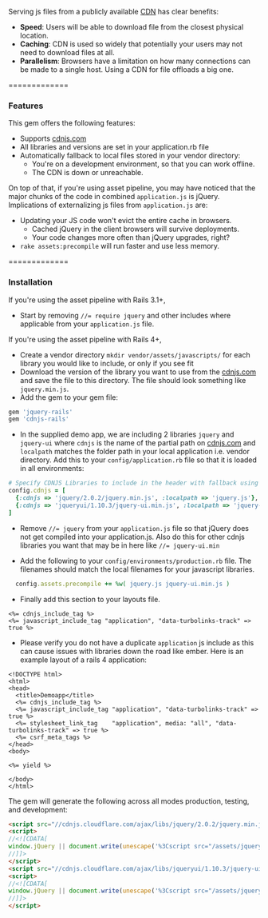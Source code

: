 Serving js files from a publicly available [CDN](http://en.wikipedia.org/wiki/Content_Delivery_Network) has clear benefits:

* **Speed**: Users will be able to download file from the closest physical location.
* **Caching**: CDN is used so widely that potentially your users may not need to download files at all.
* **Parallelism**: Browsers have a limitation on how many connections can be made to a single host. Using a CDN for file offloads a big one.

=============

### Features

This gem offers the following features:

* Supports [cdnjs.com](http://cdnjs.com/)
* All libraries and versions are set in your application.rb file
* Automatically fallback to local files stored in your vendor directory:
  * You're on a development environment, so that you can work offline.
  * The CDN is down or unreachable.

On top of that, if you're using asset pipeline, you may have noticed that the major chunks of the code in combined `application.js` is jQuery. Implications of externalizing js files from `application.js` are:

* Updating your JS code won't evict the entire cache in browsers.
  * Cached jQuery in the client browsers will survive deployments.
  * Your code changes more often than jQuery upgrades, right?
* `rake assets:precompile` will run faster and use less memory.

=============

### Installation

If you're using the asset pipeline with Rails 3.1+,

- Start by removing `//= require jquery` and other includes where applicable from your `application.js` file.

If you're using the asset pipeline with Rails 4+,

- Create a vendor directory `mkdir vendor/assets/javascripts/` for each library you would like to include, or only if you see fit
- Download the version of the library you want to use from the [cdnjs.com](http://cdnjs.com/) and save the file to this directory. The file should look something like `jquery.min.js`.
- Add the gem to your gem file:

```ruby
gem 'jquery-rails'
gem 'cdnjs-rails'
```

- In the supplied demo app, we are including 2 libraries `jquery` and `jquery-ui` where `cdnjs` is the name of the partial path on [cdnjs.com](http://cdnjs.com/) and `localpath` matches the folder path in your local application i.e. vendor directory. Add this to your `config/application.rb` file so that it is loaded in all environments:

```ruby
# Specify CDNJS Libraries to include in the header with fallback using an array of hashes
config.cdnjs = [
  {:cdnjs => 'jquery/2.0.2/jquery.min.js', :localpath => 'jquery.js'},
  {:cdnjs => 'jqueryui/1.10.3/jquery-ui.min.js', :localpath => 'jquery-ui.min.js'}
]
```

- Remove `//= jquery` from your `application.js` file so that jQuery
  does not get compiled into your application.js. Also do this for other
  cdnjs libraries you want that may be in here like `//= jquery-ui.min`

- Add the following to your `config/environments/production.rb` file.
  The filenames should match the local filenames for your javascript
  libraries.

```ruby
  config.assets.precompile += %w( jquery.js jquery-ui.min.js )
```

- Finally add this section to your layouts file.

```erb
<%= cdnjs_include_tag %>
<%= javascript_include_tag "application", "data-turbolinks-track" => true %>
```

- Please verify you do not have a duplicate `application` js include as this can cause issues with libraries down the road like ember. Here is an example layout of a rails 4 application:

```erb
<!DOCTYPE html>
<html>
<head>
  <title>Demoapp</title>
  <%= cdnjs_include_tag %>
  <%= javascript_include_tag "application", "data-turbolinks-track" => true %>
  <%= stylesheet_link_tag    "application", media: "all", "data-turbolinks-track" => true %>
  <%= csrf_meta_tags %>
</head>
<body>

<%= yield %>

</body>
</html>
```

The gem will generate the following across all modes production, testing, and development:

```html
<script src="//cdnjs.cloudflare.com/ajax/libs/jquery/2.0.2/jquery.min.js"></script>
<script>
//<![CDATA[
window.jQuery || document.write(unescape('%3Cscript src="/assets/jquery.min.js?body=1">%3C/script>'))
//]]>
</script>
<script src="//cdnjs.cloudflare.com/ajax/libs/jqueryui/1.10.3/jquery-ui.min.js"></script>
<script>
//<![CDATA[
window.jQuery || document.write(unescape('%3Cscript src="/assets/jquery-ui.min.js?body=1">%3C/script>'))
//]]>
</script>
```
